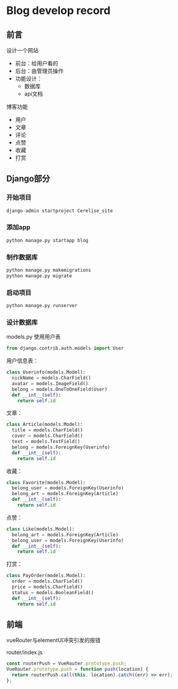 # Blog develop record

## 前言

设计一个网站

- 前台：给用户看的
- 后台：由管理员操作
- 功能设计：
  - 数据库
  - api文档



博客功能

- 用户
- 文章
- 评论
- 点赞
- 收藏
- 打赏

## Django部分

### 开始项目

```python
django-admin startproject Cerelise_site
```

### 添加app

```python
python manage.py startapp blog
```

### 制作数据库

```python
python manage.py makemigrations
python manage.py migrate
```

### 启动项目

```python
python manage.py runserver
```

### 设计数据库

models.py
使用用户表

```python
from django.contrib.auth.models import User
```

用户信息表：

```python
class Userinfo(models.Model):
  nickName = models.CharField()
  avatar = models.ImageField()
  belong = models.OneToOneField(User)
  def __int__(self):
    return self.id
```

文章：

```python
class Article(models.Model):
  title = models.CharField()
  cover = models.CharField()
  text = models.TextField()
  belong = models.ForeignKey(Userinfo)
  def __int__(self):
    return self.id
```

收藏：

```python
class Favorite(models.Model):
  belong_user = models.ForeignKey(Userinfo)
  belong_art = models.ForeignKey(Article)
  def __int__(self):
    return self.id
```

点赞：

```python
class Like(models.Model):
  belong_art = models.ForeignKey(Article)
  belong_user = models.ForeignKey(Userinfo)
  def __int__(self):
    return self.id
```

打赏：

```python
class PayOrder(models.Model):
  order = models.CharField()
  price = models.CharField()
  status = models.BooleanField()
  def __int__(self):
    return self.id
```



## 前端

vueRouter与elementUI冲突引发的报错

router/index.js

```js
const routerPush = VueRouter.prototype.push;
VueRouter.prototype.push = function push(location) {
  return routerPush.call(this, location).catch((err) => err);
};
```

